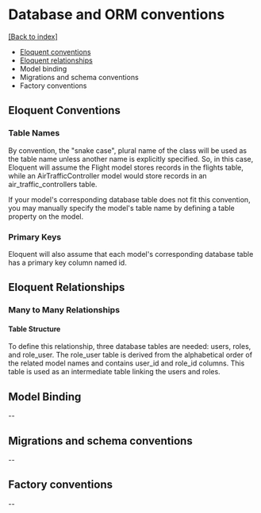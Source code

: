 # Database and ORM conventions
[[Back to index]](./coding-guidelines.md)

- [Eloquent conventions](#eloquent-conventions)
- [Eloquent relationships](#eloquent-relationships)
- Model binding
- Migrations and schema conventions
- Factory conventions

## Eloquent Conventions

### Table Names

By convention, the "snake case", plural name of the class will be used as the table name unless another name is explicitly specified. So, in this case, Eloquent will assume the Flight model stores records in the flights table, while an AirTrafficController model would store records in an air_traffic_controllers table.

If your model's corresponding database table does not fit this convention, you may manually specify the model's table name by defining a table property on the model.

### Primary Keys

Eloquent will also assume that each model's corresponding database table has a primary key column named id.

## Eloquent Relationships

### Many to Many Relationships

#### Table Structure

To define this relationship, three database tables are needed: users, roles, and role_user. The role_user table is derived from the alphabetical order of the related model names and contains user_id and role_id columns. This table is used as an intermediate table linking the users and roles.

## Model Binding

--

## Migrations and schema conventions

--

## Factory conventions

--
